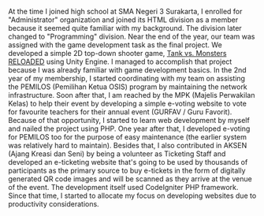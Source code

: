 At the time I joined high school at SMA Negeri 3 Surakarta, I enrolled for "Administrator" organization and joined its HTML division as a member because it seemed quite familiar with my background. The division later changed to "Programming" division. Near the end of the year, our team was assigned with the game development task as the final project. We developed a simple 2D top-down shooter game, [Tank vs. Monsters RELOADED](https://github.com/michaelrk02/tvmr-scripts) using Unity Engine. I managed to accomplish that project because I was already familiar with game development basics. In the 2nd year of my membership, I started coordinating with my team on assisting the PEMILOS (Pemilihan Ketua OSIS) program by maintaining the network infrastructure. Soon after that, I am reached by the MPK (Majelis Perwakilan Kelas) to help their event by developing a simple e-voting website to vote for favourite teachers for their annual event (GURFAV / Guru Favorit). Because of that opportunity, I started to learn web development by myself and nailed the project using PHP. One year after that, I developed e-voting for PEMILOS too for the purpose of easy maintenance (the earlier system was relatively hard to maintain). Besides that, I also contributed in AKSEN (Ajang Kreasi dan Seni) by being a volunteer as Ticketing Staff and developed an e-ticketing website that's going to be used by thousands of participants as the primary source to buy e-tickets in the form of digitally generated QR code images and will be scanned as they arrive at the venue of the event. The development itself used CodeIgniter PHP framework. Since that time, I started to allocate my focus on developing websites due to productivity considerations.
